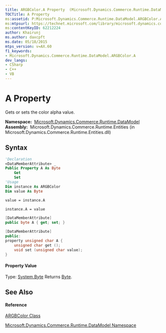 ```yaml
---
title: ARGBColor.A Property  (Microsoft.Dynamics.Commerce.Runtime.DataModel)
TOCTitle: A Property
ms:assetid: P:Microsoft.Dynamics.Commerce.Runtime.DataModel.ARGBColor.A
ms:mtpsurl: https://technet.microsoft.com/library/microsoft.dynamics.commerce.runtime.datamodel.argbcolor.a(v=AX.60)
ms:contentKeyID: 62212224
author: Khairunj
ms.author: daxcpft
ms.date: 05/18/2015
mtps_version: v=AX.60
f1_keywords:
- Microsoft.Dynamics.Commerce.Runtime.DataModel.ARGBColor.A
dev_langs:
- CSharp
- C++
- VB
---
```


# A Property

Gets or sets the color alpha value.

**Namespace:**  [Microsoft.Dynamics.Commerce.Runtime.DataModel](microsoft-dynamics-commerce-runtime-datamodel-namespace.md)  
**Assembly:**  Microsoft.Dynamics.Commerce.Runtime.Entities (in Microsoft.Dynamics.Commerce.Runtime.Entities.dll)

## Syntax

``` vb
'Declaration
<DataMemberAttribute> _
Public Property A As Byte
    Get
    Set
'Usage
Dim instance As ARGBColor
Dim value As Byte

value = instance.A

instance.A = value
```

``` csharp
[DataMemberAttribute]
public byte A { get; set; }
```

``` c++
[DataMemberAttribute]
public:
property unsigned char A {
    unsigned char get ();
    void set (unsigned char value);
}
```

#### Property Value

Type: [System.Byte](https://technet.microsoft.com/library/yyb1w04y\(v=ax.60\))  
Returns [Byte](https://technet.microsoft.com/library/yyb1w04y\(v=ax.60\)).  

## See Also

#### Reference

[ARGBColor Class](argbcolor-class-microsoft-dynamics-commerce-runtime-datamodel.md)

[Microsoft.Dynamics.Commerce.Runtime.DataModel Namespace](microsoft-dynamics-commerce-runtime-datamodel-namespace.md)

